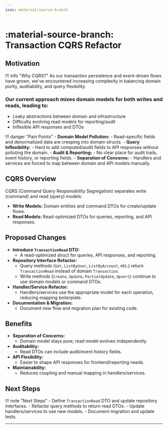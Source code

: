 ```yaml
---
icon: material/source-branch
---
```


# :material-source-branch: Transaction CQRS Refactor

## Motivation

!!! info "Why CQRS?"
    As our transaction persistence and event-driven flows have grown, we've encountered increasing complexity in balancing domain purity, auditability, and query flexibility.

### Our current approach mixes domain models for both writes and reads, leading to:  

- Leaky abstractions between domain and infrastructure
- Difficulty evolving read models for reporting/audit
- Inflexible API responses and DTOs

!!! danger "Pain Points"
    - **Domain Model Pollution:**
    - Read-specific fields and denormalized data are creeping into domain structs.
    - **Query Inflexibility:**
    - Hard to add computed/audit fields to API responses without polluting the domain.
    - **Audit & Reporting:**
    - No clear place for audit trails, event history, or reporting fields.
    - **Separation of Concerns:**
    - Handlers and services are forced to map between domain and API models manually.

## CQRS Overview

CQRS (Command Query Responsibility Segregation) separates write (command) and read (query) models:

- **Write Models:** Domain entities and command DTOs for create/update flows.
- **Read Models:** Read-optimized DTOs for queries, reporting, and API responses.

## Proposed Changes

- **Introduce `TransactionRead` DTO:**
  - A read-optimized struct for queries, API responses, and reporting.
- **Repository Interface Refactor:**
  - Query methods (`Get`, `ListByUser`, `ListByAccount`, etc.) return `TransactionRead` instead of domain `Transaction`.
  - Write methods (`Create`, `Update`, `PartialUpdate`, `Upsert`) continue to use domain models or command DTOs.
- **Handler/Service Refactor:**
  - Handlers/services use the appropriate model for each operation, reducing mapping boilerplate.
- **Documentation & Migration:**
  - Document new flow and migration plan for existing code.

## Benefits

- **Separation of Concerns:**
  - Domain model stays pure; read model evolves independently.
- **Auditability:**
  - Read DTOs can include audit/event history fields.
- **API Flexibility:**
  - Easier to shape API responses for frontend/reporting needs.
- **Maintainability:**
  - Reduces coupling and manual mapping in handlers/services.

## Next Steps

!!! note "Next Steps"
    - Define `TransactionRead` DTO and update repository interfaces.
    - Refactor query methods to return read DTOs.
    - Update handlers/services to use new models.
    - Document migration and update tests.

---
